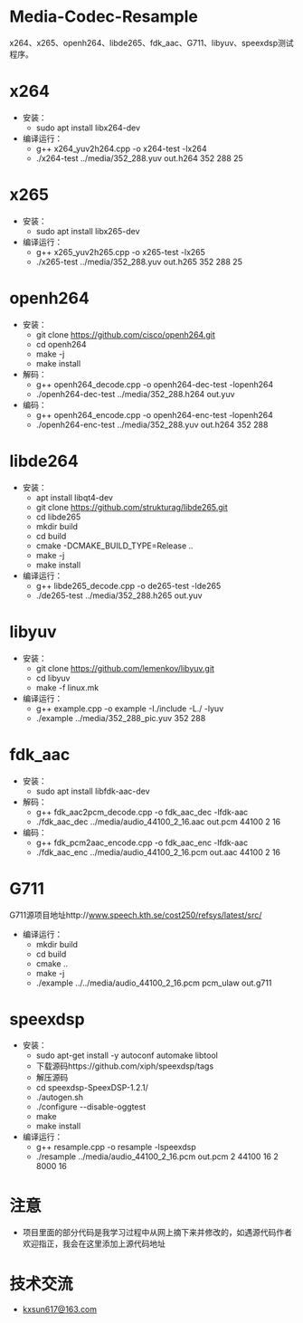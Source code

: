 # Media-Codec-Resample
x264、x265、openh264、libde265、fdk_aac、G711、libyuv、speexdsp测试程序。

# x264
* 安装：
  - sudo apt install libx264-dev
* 编译运行：
  - g++ x264_yuv2h264.cpp -o x264-test -lx264
  - ./x264-test ../media/352_288.yuv out.h264 352 288 25

# x265
* 安装：
  - sudo apt install libx265-dev
* 编译运行：
  - g++ x265_yuv2h265.cpp -o x265-test -lx265
  - ./x265-test ../media/352_288.yuv out.h265 352 288 25

# openh264
* 安装：
  - git clone https://github.com/cisco/openh264.git
  - cd openh264
  - make -j
  - make install
* 解码：
  - g++ openh264_decode.cpp -o openh264-dec-test -lopenh264
  - ./openh264-dec-test ../media/352_288.h264 out.yuv
* 编码：
  - g++ openh264_encode.cpp -o openh264-enc-test -lopenh264
  - ./openh264-enc-test ../media/352_288.yuv out.h264 352 288

# libde264
* 安装：
  - apt install libqt4-dev
  - git clone https://github.com/strukturag/libde265.git
  - cd libde265
  - mkdir build
  - cd build
  - cmake -DCMAKE_BUILD_TYPE=Release ..
  - make -j
  - make install
* 编译运行：
  - g++ libde265_decode.cpp -o de265-test -lde265
  - ./de265-test ../media/352_288.h265 out.yuv

# libyuv
* 安装：
  - git clone https://github.com/lemenkov/libyuv.git
  - cd libyuv
  - make -f  linux.mk
* 编译运行：
  - g++ example.cpp -o example -I./include -L./ -lyuv
  - ./example ../media/352_288_pic.yuv 352 288

# fdk_aac
* 安装：
  - sudo apt install libfdk-aac-dev
* 解码：
  - g++ fdk_aac2pcm_decode.cpp -o fdk_aac_dec -lfdk-aac
  - ./fdk_aac_dec ../media/audio_44100_2_16.aac out.pcm 44100 2 16
* 编码：
  - g++ fdk_pcm2aac_encode.cpp -o fdk_aac_enc -lfdk-aac
  - ./fdk_aac_enc ../media/audio_44100_2_16.pcm out.aac 44100 2 16

# G711
G711源项目地址http://www.speech.kth.se/cost250/refsys/latest/src/
* 编译运行：
  - mkdir build
  - cd build
  - cmake ..
  - make -j
  - ./example ../../media/audio_44100_2_16.pcm pcm_ulaw out.g711

# speexdsp
* 安装：
  - sudo apt-get install -y autoconf automake libtool
  - 下载源码https://github.com/xiph/speexdsp/tags
  - 解压源码
  - cd speexdsp-SpeexDSP-1.2.1/
  - ./autogen.sh
  - ./configure --disable-oggtest
  - make
  - make install
* 编译运行：
  - g++ resample.cpp -o resample -lspeexdsp
  - ./resample ../media/audio_44100_2_16.pcm out.pcm 2 44100 16 2 8000 16

# 注意
* 项目里面的部分代码是我学习过程中从网上摘下来并修改的，如遇源代码作者欢迎指正，我会在这里添加上源代码地址

# 技术交流
* kxsun617@163.com

